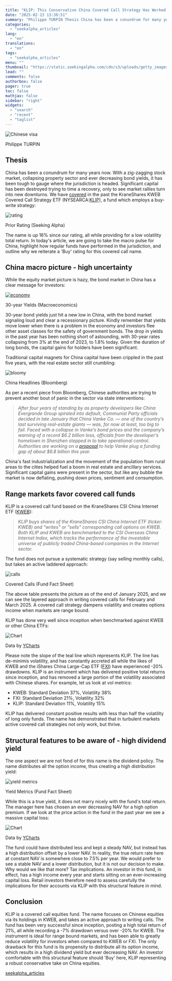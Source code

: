 ```yaml
---
title: "KLIP: This Conservative China Covered Call Strategy Has Worked - Reiterate Buy"
date: "2025-02-13 13:30:51"
summary: "Philippe TURPIN Thesis China has been a conundrum for many years now. With a zig-zagging stock market, collapsing property sector and ever decreasing bond yields, it has been tough to gauge where the jurisdiction is headed. Significant capital has been destroyed trying to time a recovery, only to see market..."
categories:
  - "seekalpha_articles"
lang:
  - "en"
translations:
  - "en"
tags:
  - "seekalpha_articles"
menu: ""
thumbnail: "https://static.seekingalpha.com/cdn/s3/uploads/getty_images/885386726/image_885386726.jpg"
lead: ""
comments: false
authorbox: false
pager: true
toc: false
mathjax: false
sidebar: "right"
widgets:
  - "search"
  - "recent"
  - "taglist"
---
```


![Chinese visa](https://static.seekingalpha.com/cdn/s3/uploads/getty_images/885386726/image_885386726.jpg?io=getty-c-w750) 



Philippe TURPIN





Thesis
------

China has been a conundrum for many years now. With a zig-zagging stock market, collapsing property sector and ever decreasing bond yields, it has been tough to gauge where the jurisdiction is headed. Significant capital has been destroyed trying to time a recovery, only to see market rallies turn into new downturns. We have [covered](https://seekingalpha.com/article/4642691-klip-a-conservative-way-to-obtain-china-exposure) in the past the KraneShares KWEB Covered Call Strategy ETF (NYSEARCA:[KLIP](https://seekingalpha.com/symbol/KLIP "KraneShares KWEB Covered Call Strategy ETF")), a fund which employs a buy-write strategy:

 ![rating](https://static.seekingalpha.com/uploads/2025/2/12/48943276-1739359416443617.png) 



Prior Rating (Seeking Alpha)





The name is up 16% since our rating, all while providing for a low volatility total return. In today's article, we are going to take the macro pulse for China, highlight how regular funds have performed in the jurisdiction, and outline why we reiterate a 'Buy' rating for this covered call name.

China macro picture - high uncertainty
--------------------------------------

While the equity market picture is hazy, the bond market in China has a clear message for investors:

 [![economy](https://static.seekingalpha.com/uploads/2025/2/12/48943276-17393597729334881.png)](https://static.seekingalpha.com/uploads/2025/2/12/48943276-17393597729334881_origin.png) 



30-year Yields (Macroeconomics)





30-year bond yields just hit a new low in China, with the bond market signaling loud and clear a recessionary picture. Kindly remember that yields move lower when there is a problem in the economy and investors flee other asset classes for the safety of government bonds. The drop in yields in the past year has been nothing short of astounding, with 30-year rates collapsing from 3% at the end of 2023, to 1.8% today. Given the duration of long bonds, the capital gains for holders have been significant.

Traditional capital magnets for China capital have been crippled in the past five years, with the real estate sector still crumbling:

 ![bloomy](https://static.seekingalpha.com/uploads/2025/2/12/48943276-17393599631859984.png) 



China Headlines (Bloomberg)





As per a recent piece from Bloomberg, Chinese authorities are trying to prevent another bout of panic in the sector via state interventions:

> *After four years of standing by as property developers like China Evergrande Group spiraled into default, Communist Party officials decided in late January that China Vanke Co. — one of the country’s last surviving real-estate giants — was, for now at least, too big to fail. Faced with a collapse in Vanke’s bond prices and the company’s warning of a record $6.2 billion loss, officials from the developer’s hometown in Shenzhen stepped in to take operational control. Authorities are working on a [proposal](https://www.bloomberg.com/news/articles/2025-02-12/china-mulls-6-8-billion-funding-plan-to-help-vanke-repay-debt) to help Vanke plug a funding gap of about $6.8 billion this year.*

China's fast industrialization and the movement of the population from rural areas to the cities helped fuel a boom in real estate and ancillary services. Significant capital gains were present in the sector, but like any bubble the market is now deflating, pushing down prices, sentiment and consumption.

Range markets favor covered call funds
--------------------------------------

KLIP is a covered call fund based on the KraneShares CSI China Internet ETF ([KWEB](https://seekingalpha.com/symbol/KWEB "KraneShares CSI China Internet ETF")):

> *KLIP buys shares of the* *KraneShares CSI China Internet ETF* *(ticker: KWEB) and "writes" or "sells" corresponding call options on KWEB. Both KLIP and KWEB are benchmarked to the CSI Overseas China Internet Index, which tracks the performance of the investable universe of publicly traded China-based companies in the Internet sector.*

The fund does not pursue a systematic strategy (say selling monthly calls), but takes an active laddered approach:

 ![calls](https://static.seekingalpha.com/uploads/2025/2/12/48943276-17393613691565475.png) 



Covered Calls (Fund Fact Sheet)





The above table presents the picture as of the end of January 2025, and we can see the layered approach in writing covered calls for February and March 2025. A covered call strategy dampens volatility and creates options income when markets are range bound.

KLIP has done very well since inception when benchmarked against KWEB or other China ETFs:

![Chart](https://static.seekingalpha.com/uploads/2025/2/12/saupload_c7aaf1c41f3c5aa2c21f180b5e66b6df.png)

Data by [YCharts](https://ycharts.com)



Please note the slope of the teal line which represents KLIP. The line has de-minimis volatility, and has constantly accreted all while the likes of KWEB and the iShares China Large-Cap ETF ([FXI](https://seekingalpha.com/symbol/FXI "iShares China Large-Cap ETF")) have experienced -20% drawdowns. KLIP is an instrument which has delivered positive total returns since inception, and has removed a large portion of the volatility associated with Chinese shares. For example, let us look at vol metrics:

* KWEB: Standard Deviation 37%, Volatility 38%
* FXI: Standard Deviation 21%, Volatility 32%
* KLIP: Standard Deviation 11%, Volatility 15%

KLIP has delivered constant positive results with less than half the volatility of long only funds. The name has demonstrated that in turbulent markets active covered call strategies not only work, but thrive.

Structural features to be aware of - high dividend yield
--------------------------------------------------------

The one aspect we are not fond of for this name is the dividend policy. The name distributes all the option income, thus creating a high distribution yield:

 ![yield metrics](https://static.seekingalpha.com/uploads/2025/2/12/48943276-1739368134769155.png) 



Yield Metrics (Fund Fact Sheet)





While this is a true yield, it does not marry nicely with the fund's total return. The manager here has chosen an ever decreasing NAV for a high option premium. If we look at the price action in the fund in the past year we see a massive capital loss:

![Chart](https://static.seekingalpha.com/uploads/2025/2/12/saupload_1260498fc0a7ba49e06bee388f7dd2f2.png)

Data by [YCharts](https://ycharts.com)



The fund could have distributed less and kept a steady NAV, but instead has a high distribution offset by a lower NAV. In reality, the true return rate here at constant NAV is somewhere close to 7.5% per year. We would prefer to see a stable NAV and a lower distribution, but it is not our decision to make. Why would we like that more? Tax implications. An investor in this fund, in effect, has a high income every year and starts sitting on an ever-increasing capital loss. Retail investors therefore need to assess carefully the implications for their accounts via KLIP with this structural feature in mind.

Conclusion
----------

KLIP is a covered call equities fund. The name focuses on Chinese equities via its holdings in KWEB, and takes an active approach to writing calls. The fund has been very successful since inception, posting a high total return of 21%, all while recording a -7% drawdown versus over -20% for KWEB. The instrument is ideal for range bound markets, and has been able to greatly reduce volatility for investors when compared to KWEB or FXI. The only drawback for this fund is its propensity to distribute all its option income, which results in a high dividend yield but ever decreasing NAV. An investor comfortable with this structural feature should 'Buy' here, KLIP representing a robust conservative take on China equities.

[seekalpha_articles](https://seekingalpha.com/article/4757758-klip-this-conservative-china-covered-call-strategy-has-worked-reiterate-buy)
